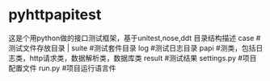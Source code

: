 # pyhttpapitest
这是个用python做的接口测试框架，基于unitest,nose,ddt
目录结构描述
case   #测试文件存放目录
    |
    suite  #测试套件目录
log    #测试日志目录
papi    #测类，包括日志类，http请求类，数据解析类，数据库类
result  #测试结果
settings.py #项目配置文件
run.py #项目运行语言件
